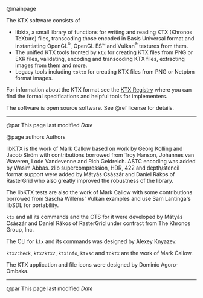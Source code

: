 @mainpage

<!--
 Can't put at start. Doxygen requires page title on first line.
 Copyright 2018-2020 The Khronos Groups Inc.
 SPDX-License-Identifier: Apache-2.0
-->

The KTX software consists of
- libktx, a small library of functions for writing and reading KTX (Khronos TeXture)
  files, transcoding those encoded in Basis Universal format and instantiating
  OpenGL<sup>&reg;</sup>, OpenGL ES™️ and
  Vulkan<sup>&reg;</sup> textures from them.
- The unified KTX tools fronted by `ktx` for creating KTX files from PNG or
  EXR files, validating, encoding and transcoding KTX files, extracting
  images from them and more.
- Legacy tools including `toktx` for creating KTX files from PNG or Netpbm
  format images.

For information about the KTX format see the
<a href="https://www.khronos.org/registry/KTX/">
KTX Registry</a> where you can find the formal specifications
and helpful tools for implementers.

The software is open source software. See @ref license for details.

---
@par This page last modified $Date$

@page authors Authors

libKTX is the work of Mark Callow based on work by Georg Kolling and Jacob
Ström with contributions borrowed from Troy Hanson, Johannes van Waveren,
Lode Vandevenne and Rich Geldreich. ASTC encoding was added by Wasim Abbas.
zlib supercompression, HDR, 422 and depth/stencil format support were added by  Mátyás Császár and Daniel Rákos of RasterGrid who also greatly improved the robustness of the library.

The libKTX tests are also the work of Mark Callow with some contributions
borrowed from Sascha Willems' Vulkan examples and use Sam Lantinga's libSDL
for portability.

`ktx` and all its commands and the CTS for it were developed by Mátyás Császár and Daniel Rákos of RasterGrid under contract from The Khronos Group, Inc.

The CLI for `ktx` and its commands was designed by Alexey Knyazev.

`ktx2check`, `ktx2ktx2`, `ktxinfo`, `ktxsc` and `toktx` are the work of
Mark Callow.

The KTX application and file icons were designed by Dominic Agoro-Ombaka.

---
@par This page last modified $Date$

